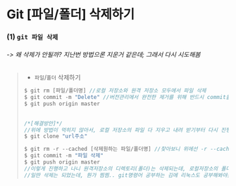 # Git [파일/폴더] 삭제하기



### (1) `git 파일 삭제`

######  -> 왜 삭제가 안될까? 지난번 방법으론 지운거 같은데; 그래서 다시 시도해봄



>*  `파일`/`폴더` 삭제하기
>
>  
>
>```java
>$ git rm [파일/폴더명] //로컬 저장소와 원격 저장소 모두에서 파일 삭제
>$ git commit -m "Delete" //버전관리에서 완전한 제거를 위해 반드시 commit을 해야 함
>$ git push origin master
>    
>    
>/*[해결방안]*/   
>//위에 방법이 먹히지 않아서, 로컬 저장소의 파일 다 지우고 내려 받기부터 다시 진행
> $ git clone "url주소"
> 
> $ git rm -r --cached [삭제원하는 파일/폴더명] //찾아보니 위에선 -r --cached 가 빠졌었음
> $ git commit -m "파일 삭제"
> $ git push origin master 
> //이렇게 진행하고 나니 원격저장소의 디렉토리(폴더)는 삭제되는데, 로컬저장소의 폴더는 그대로 있다.
> //일딴 삭제는 되었는데, 뭔가 찜찜.. git명령어 공부하는 김에 리눅스도 공부해봐야겠다;;
>```
>



